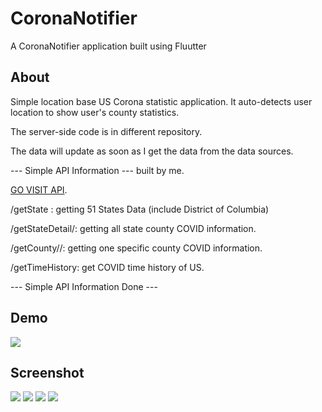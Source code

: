 # CoronaNotifier

A CoronaNotifier application built using Fluutter

## About

Simple location base US Corona statistic application. It auto-detects user location to show user's county statistics.

The server-side code is in different repository.

The data will update as soon as I get the data from the data sources.

--- Simple API Information --- built by me.

[GO VISIT API](https://coronanotifier.herokuapp.com).

/getState : getting 51 States Data (include District of Columbia)

/getStateDetail/<stateName>: getting all state county COVID information.

/getCounty/<stateName>/<countyName>: getting one specific county COVID information.

/getTimeHistory: get COVID time history of US.

--- Simple API Information Done ---

## Demo
![](https://imgur.com/P2jJp4B)

## Screenshot
![](https://raw.githubusercontent.com/chlee1252/CoronaNotifier/master/images/1.jpeg?token=AK544CTTFAUDW4ZEI7XJ3MS6REJII)
![](https://raw.githubusercontent.com/chlee1252/CoronaNotifier/master/images/2.jpeg?token=AK544CXFTEIONPLOGWOJF526REJK2)
![](https://raw.githubusercontent.com/chlee1252/CoronaNotifier/master/images/3.jpeg?token=AK544CSY5EXYITQ4XWZRME26REJMI)
![](https://raw.githubusercontent.com/chlee1252/CoronaNotifier/master/images/4.jpeg?token=AK544CUMWFK6F3SZBSIWSAS6REJNG)
 
